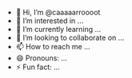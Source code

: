 - 👋 Hi, I’m @caaaaarroooot
- 👀 I’m interested in ...
- 🌱 I’m currently learning ...
- 💞️ I’m looking to collaborate on ...
- 📫 How to reach me ...
- 😄 Pronouns: ...
- ⚡ Fun fact: ...

<!---
caaaaarroooot/caaaaarroooot is a ✨ special ✨ repository because its `README.md` (this file) appears on your GitHub profile.
You can click the Preview link to take a look at your changes.
--->
